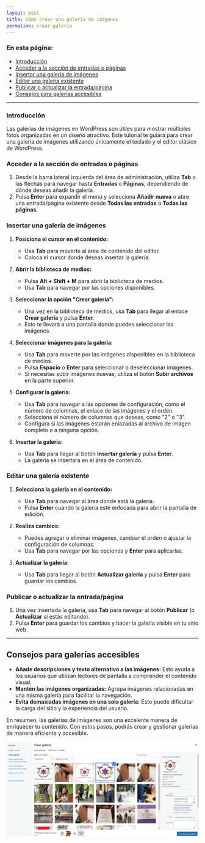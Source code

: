 ```yaml
---
layout: post
title: Cómo crear una galería de imágenes
permalink: crear-galeria
---
```


### En esta página:

- [Introducción](#introducción)
- [Acceder a la sección de entradas o páginas](#acceder-a-la-sección-de-entradas-o-páginas)
- [Insertar una galería de imágenes](#insertar-una-galería-de-imágenes)
- [Editar una galería existente](#editar-una-galería-existente)
- [Publicar o actualizar la entrada/página](#publicar-o-actualizar-la-entrada-página)
- [Consejos para galerías accesibles](#consejos-para-galerías-accesibles)

---

### Introducción

Las galerías de imágenes en WordPress son útiles para mostrar múltiples fotos organizadas en un diseño atractivo. Este tutorial te guiará para crear una galería de imágenes utilizando únicamente el teclado y el editor clásico de WordPress.

### Acceder a la sección de entradas o páginas

1. Desde la barra lateral izquierda del área de administración, utiliza **Tab** o las flechas para navegar hasta **Entradas** o **Páginas**, dependiendo de dónde deseas añadir la galería.  
2. Pulsa **Enter** para expandir el menú y selecciona **Añadir nueva** o abre una entrada/página existente desde **Todas las entradas** o **Todas las páginas**.

### Insertar una galería de imágenes

1. **Posiciona el cursor en el contenido:**  
   - Usa **Tab** para moverte al área de contenido del editor.  
   - Coloca el cursor donde deseas insertar la galería.

2. **Abrir la biblioteca de medios:**  
   - Pulsa **Alt + Shift + M** para abrir la biblioteca de medios.  
   - Usa **Tab** para navegar por las opciones disponibles.

3. **Seleccionar la opción "Crear galería":**  
   - Una vez en la biblioteca de medios, usa **Tab** para llegar al enlace **Crear galería** y pulsa **Enter**.  
   - Esto te llevará a una pantalla donde puedes seleccionar las imágenes.

4. **Seleccionar imágenes para la galería:**  
   - Usa **Tab** para moverte por las imágenes disponibles en la biblioteca de medios.  
   - Pulsa **Espacio** o **Enter** para seleccionar o deseleccionar imágenes.  
   - Si necesitas subir imágenes nuevas, utiliza el botón **Subir archivos** en la parte superior.

5. **Configurar la galería:**  
   - Usa **Tab** para navegar a las opciones de configuración, como el número de columnas, el enlace de las imágenes y el orden.  
   - Selecciona el número de columnas que deseas, como "2" o "3".  
   - Configura si las imágenes estarán enlazadas al archivo de imagen completo o a ninguna opción.

6. **Insertar la galería:**  
   - Usa **Tab** para llegar al botón **Insertar galería** y pulsa **Enter**.  
   - La galería se insertará en el área de contenido.

### Editar una galería existente

1. **Selecciona la galería en el contenido:**  
   - Usa **Tab** para navegar al área donde está la galería.  
   - Pulsa **Enter** cuando la galería esté enfocada para abrir la pantalla de edición.

2. **Realiza cambios:**  
   - Puedes agregar o eliminar imágenes, cambiar el orden o ajustar la configuración de columnas.  
   - Usa **Tab** para navegar por las opciones y **Enter** para aplicarlas.

3. **Actualizar la galería:**  
   - Usa **Tab** para llegar al botón **Actualizar galería** y pulsa **Enter** para guardar los cambios.

### Publicar o actualizar la entrada/página

1. Una vez insertada la galería, usa **Tab** para navegar al botón **Publicar** (o **Actualizar** si estás editando).  
2. Pulsa **Enter** para guardar los cambios y hacer la galería visible en tu sitio web.

---

## Consejos para galerías accesibles

- **Añade descripciones y texto alternativo a las imágenes:** Esto ayuda a los usuarios que utilizan lectores de pantalla a comprender el contenido visual.  
- **Mantén las imágenes organizadas:** Agrupa imágenes relacionadas en una misma galería para facilitar la navegación.  
- **Evita demasiadas imágenes en una sola galería:** Esto puede dificultar la carga del sitio y la experiencia del usuario.

En resumen, las galerías de imágenes son una excelente manera de enriquecer tu contenido. Con estos pasos, podrás crear y gestionar galerías de manera eficiente y accesible.

![Captura de pantalla del área de administración de WordPress donde se muestra el apartado para crear una nueva galería dentro del editor tinyMCE.](images/crear-galeria.png)